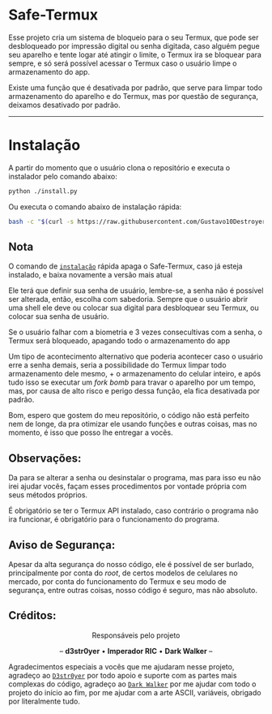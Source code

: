 # Safe-Termux

Esse projeto cria um sistema de bloqueio para o seu Termux, que pode ser desbloqueado por impressão digital ou senha digitada, caso alguém pegue seu aparelho e tente logar até atingir o limite, o Termux ira se bloquear para sempre, e só será possível acessar o Termux caso o usuário limpe o armazenamento do app.

Existe uma função que é desativada por padrão, que serve para limpar todo armazenamento do aparelho e do Termux, mas por questão de segurança, deixamos desativado por padrão.

---

# Instalação

A partir do momento que o usuário clona o repositório e executa o instalador pelo comando abaixo:
```bash
python ./install.py
```

Ou executa o comando abaixo de instalação rápida:
```bash
bash -c "$(curl -s https://raw.githubusercontent.com/Gustavo10Destroyer/Safe-Termux/main/install.sh)"
```

## Nota
O comando de [`instalação`](#instalação) rápida apaga o Safe-Termux, caso já esteja instalado, e baixa novamente a versão mais atual

Ele terá que definir sua senha de usuário, lembre-se, a senha não é possível ser alterada, então, escolha com sabedoria.
Sempre que o usuário abrir uma shell ele deve ou colocar sua digital para desbloquear seu Termux, ou colocar sua senha de usuário.

Se o usuário falhar com a biometria e 3 vezes consecultivas com a senha, o Termux será bloqueado, apagando todo o armazenamento do app

Um tipo de acontecimento alternativo que poderia acontecer caso o usuário erre a senha demais, seria a possibilidade do Termux limpar todo armazenamento dele mesmo, + o armazenamento do celular inteiro, e após tudo isso se executar um *fork bomb* para travar o aparelho por um tempo, mas, por causa de alto risco e perigo dessa função, ela fica desativada por padrão.

Bom, espero que gostem do meu repositório, o código não está perfeito nem de longe, da pra otimizar ele usando funções e outras coisas, mas no momento, é isso que posso lhe entregar a vocẽs.

## Observações:

Da para se alterar a senha ou desinstalar o programa, mas para isso eu não irei ajudar vocẽs, façam esses procedimentos por vontade própria com seus métodos próprios.

É obrigatório se ter o Termux API instalado, caso contrário o programa não ira funcionar, é obrigatório para o funcionamento do programa.

## Aviso de Segurança:

Apesar da alta segurança do nosso código, ele é possível de ser burlado, princípalmente por conta do *root*, de certos modelos de celulares no mercado, por conta do funcionamento do Termux e seu modo de segurança, entre outras coisas, nosso código é seguro, mas não absoluto.

## Créditos:

<p align="center">Responsáveis pelo projeto</p>
<p align="center">– <strong>d3str0yer</strong> • <strong>Imperador RIC</strong> • <strong>Dark Walker</strong> –</p>

Agradecimentos especiais a vocês que me ajudaram nesse projeto, agradeço ao [`D3str0yer`](https://github.com/Gustavo10Destroyer) por todo apoio e suporte com as partes mais complexas do código, agradeço ao [`Dark Walker`](https://github.com/ReiDarkWalker) por me ajudar com todo o projeto do início ao fim, por me ajudar com a arte ASCII, variáveis, obrigado por literalmente tudo.
